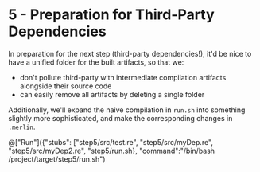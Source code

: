 # 5 - Preparation for Third-Party Dependencies

In preparation for the next step (third-party dependencies!), it'd be nice to
have a unified folder for the built artifacts, so that we:
- don't pollute third-party with intermediate compilation artifacts alongside
their source code
- can easily remove all artifacts by deleting a single folder

Additionally, we'll expand the naive compilation in `run.sh` into something slightly more sophisticated, and make the corresponding changes in `.merlin`.

@["Run"]({"stubs": ["step5/src/test.re", "step5/src/myDep.re", "step5/src/myDep2.re", "step5/run.sh}, "command":"/bin/bash /project/target/step5/run.sh")
